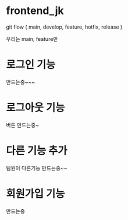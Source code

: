 # frontend_jk
<!-- git hub branch 관리 : 교재 p406 -->

git flow ( main, develop, feature, hotfix, release ) 

우리는 main, feature만 

# 로그인 기능
만드는중~~~

# 로그아웃 기능
버튼 만드는중~

# 다른 기능 추가
팀원이 다른기능 만드는중~~

# 회원가입 기능
만드는중